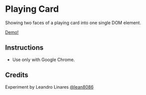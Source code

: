 # Playing Card
Showing two faces of a playing card into one single DOM element.

[Demo!](http://llinares.github.com/playing-card/)

## Instructions
* Use only with Google Chrome.

## Credits
Experiment by Leandro Linares [@lean8086](http://twitter.com/lean8086)